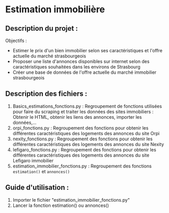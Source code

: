 # Estimation immobilière

## Description du projet :  

Objectifs :  
- Estimer le prix d'un bien immobilier selon ses caractéristiques et l'offre actuelle du marché strasbourgeois  
- Proposer une liste d'annonces disponibles sur internet selon des caractéristiques souhaitées dans les environs de Strasbourg  
- Créer une base de données de l'offre actuelle du marché immobilier strasbourgeois  

## Description des fichiers :
1) Basics_estimations_fonctions.py : Regroupement de fonctions utilisées pour faire du scraping et traiter les données des sites immobiliers : Obtenir le HTML, obtenir les liens des annonces, importer les données,...
2) orpi_fonctions.py : Regroupement des fonctions pour obtenir les différentes caractéristiques des logements des annonces du site Orpi
3) nexity_fonctions.py : Regroupement des fonctions pour obtenir les différentes caractéristiques des logements des annonces du site Nexity
4) lefigaro_fonctions.py : Regroupement des fonctions pour obtenir les différentes caractéristiques des logements des annonces du site Lefigaro immobilier
5) estimation_immobilier_fonctions.py : Regroupement des fonctions `estimation()` et `annonces()`

## Guide d'utilisation :  

1) Importer le fichier "estimation_immobilier_fonctions.py"  
2) Lancer la fonction estimation() ou annonces()


 
